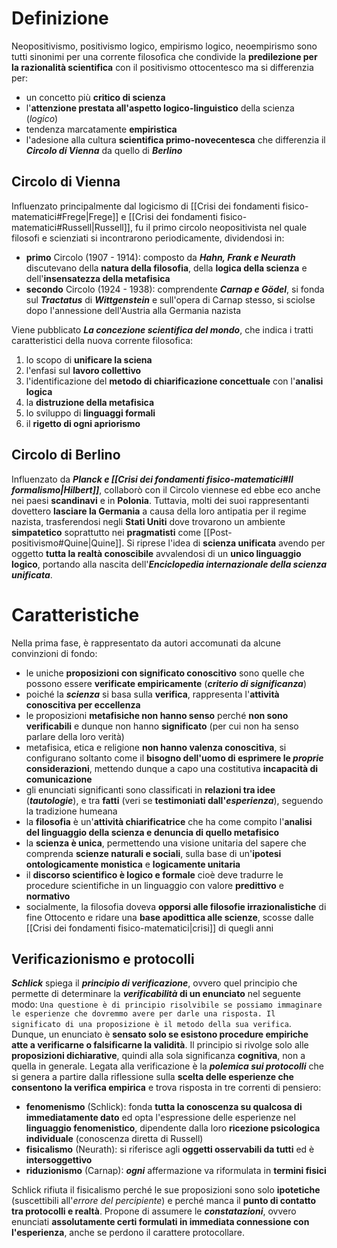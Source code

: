 # Definizione
Neopositivismo, positivismo logico, empirismo logico, neoempirismo sono tutti sinonimi per una corrente filosofica che condivide la **predilezione per la razionalità scientifica** con il positivismo ottocentesco ma si differenzia per:
- un concetto più **critico di scienza**
- l'**attenzione prestata all'aspetto logico-linguistico** della scienza (*logico*)
- tendenza marcatamente **empiristica**
- l'adesione alla cultura **scientifica primo-novecentesca** che differenzia il ***Circolo di Vienna*** da quello di ***Berlino***
## Circolo di Vienna
Influenzato principalmente dal logicismo di [[Crisi dei fondamenti fisico-matematici#Frege|Frege]] e [[Crisi dei fondamenti fisico-matematici#Russell|Russell]], fu il primo circolo neopositivista nel quale filosofi e scienziati si incontrarono periodicamente, dividendosi in:
- **primo** Circolo (1907 - 1914): composto da ***Hahn, Frank e Neurath*** discutevano della **natura della filosofia**, della **logica della scienza** e dell'**insensatezza della metafisica**
- **secondo** Circolo (1924 - 1938): comprendente ***Carnap e Gödel***, si fonda sul ***Tractatus*** di ***Wittgenstein*** e sull'opera di Carnap stesso, si sciolse dopo l'annessione dell'Austria alla Germania nazista

Viene pubblicato ***La concezione scientifica del mondo***, che indica i tratti caratteristici della nuova corrente filosofica:
1) lo scopo di **unificare la sciena**
2) l'enfasi sul **lavoro collettivo**
3) l'identificazione del **metodo di chiarificazione concettuale** con l'**analisi logica**
4) la **distruzione della metafisica**
5) lo sviluppo di **linguaggi formali**
6) il **rigetto di ogni apriorismo**
## Circolo di Berlino
Influenzato da ***Planck e  [[Crisi dei fondamenti fisico-matematici#Il formalismo|Hilbert]]***, collaborò con il Circolo viennese ed ebbe eco anche nei paesi **scandinavi** e in **Polonia**. Tuttavia, molti dei suoi rappresentanti dovettero **lasciare la Germania** a causa della loro antipatia per il regime nazista, trasferendosi negli **Stati Uniti** dove trovarono un ambiente **simpatetico** soprattutto nei **pragmatisti** come [[Post-positivismo#Quine|Quine]]. Si riprese l'idea di **scienza unificata** avendo per oggetto **tutta la realtà conoscibile** avvalendosi di un **unico linguaggio logico**, portando alla nascita dell'***Enciclopedia internazionale della scienza unificata***. 
# Caratteristiche
Nella prima fase, è rappresentato da autori accomunati da alcune convinzioni di fondo:
- le uniche **proposizioni con significato conoscitivo** sono quelle che possono essere **verificate empiricamente** (***criterio di significanza***)
- poiché la ***scienza*** si basa sulla **verifica**, rappresenta l'**attività conoscitiva per eccellenza**
- le proposizioni **metafisiche non hanno senso** perché **non sono verificabili** e dunque non hanno **significato** (per cui non ha senso parlare della loro verità)
- metafisica, etica e religione **non hanno valenza conoscitiva**, si configurano soltanto come il **bisogno dell'uomo di esprimere le *proprie* considerazioni**, mettendo dunque a capo una costitutiva **incapacità di comunicazione**
- gli enunciati significanti sono classificati in **relazioni tra idee** (***tautologie***), e tra **fatti** (veri se **testimoniati dall'*esperienza***), seguendo la tradizione humeana
- la **filosofia** è un'**attività chiarificatrice** che ha come compito l'**analisi del linguaggio della scienza e denuncia di quello metafisico**
- la **scienza è unica**, permettendo una visione unitaria del sapere che comprenda **scienze naturali e sociali**, sulla base di un'**ipotesi ontologicamente monistica** e **logicamente unitaria**
- il **discorso scientifico è logico e formale** cioè deve tradurre le procedure scientifiche in un linguaggio con valore **predittivo** e **normativo**
- socialmente, la filosofia doveva **opporsi alle filosofie irrazionalistiche** di fine Ottocento e ridare una **base apodittica alle scienze**, scosse dalle [[Crisi dei fondamenti fisico-matematici|crisi]] di quegli anni
## Verificazionismo e protocolli
***Schlick*** spiega il ***principio di verificazione***, ovvero quel principio che permette di determinare la ***verificabilità* di un enunciato** nel seguente modo:
`Una questione è di principio risolvibile se possiamo immaginare le esperienze che dovremmo avere per darle una risposta. Il significato di una proposizione è il metodo della sua verifica`.
Dunque, un enunciato è **sensato solo se esistono procedure empiriche atte a verificarne o falsificarne la validità**. Il principio si rivolge solo alle **proposizioni dichiarative**, quindi alla sola significanza **cognitiva**, non a quella in generale.
Legata alla verificazione è la ***polemica sui protocolli*** che si genera a partire dalla riflessione sulla **scelta delle esperienze che consentono la verifica empirica** e trova risposta in tre correnti di pensiero:
- **fenomenismo** (Schlick): fonda **tutta la conoscenza su qualcosa di immediatamente dato** ed opta l'espressione delle esperienze nel **linguaggio fenomenistico**, dipendente dalla loro **ricezione psicologica individuale** (conoscenza diretta di Russell)
- **fisicalismo** (Neurath): si riferisce agli **oggetti osservabili da tutti** ed è **intersoggettivo**
- **riduzionismo** (Carnap): ***ogni*** affermazione va riformulata in **termini fisici**

Schlick rifiuta il fisicalismo perché le sue proposizioni sono solo **ipotetiche** (suscettibili all'*errore del percipiente*) e perché manca il **punto di contatto tra protocolli e realtà**. Propone di assumere le ***constatazioni***, ovvero enunciati **assolutamente certi formulati in immediata connessione con l'esperienza**, anche se perdono il carattere protocollare.
